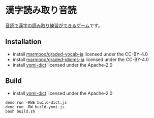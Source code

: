 # 漢字読み取り音読

[音読で漢字の読み取り練習ができるゲーム](https://marmooo.github.io/talk-yomi/)です。

## Installation

- install [marmooo/graded-vocab-ja](https://github.com/marmooo/graded-vocab-ja)
  licensed under the CC-BY-4.0
- install
  [marmooo/graded-idioms-ja](https://github.com/marmooo/graded-idioms-ja)
  licensed under the CC-BY-4.0
- install [yomi-dict](https://github.com/marmooo/yomi-dict) licensed under the
  Apache-2.0

## Build

- install [yomi-dict](https://github.com/marmooo/yomi-dict) licensed under the
  Apache-2.0

```
deno run -RWE build-dict.js
deno run -RW build-yomi.js
bash build.sh
```
